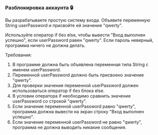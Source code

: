 
### Разблокировка аккаунта 🔒

Вы разрабатываете простую систему входа. Объявите переменную String userPassword и присвойте ей значение "qwerty".

Используйте оператор if без else, чтобы вывести "Вход выполнен успешно", если userPassword равен "qwerty". Если пароль неверный, программа ничего не должна делать.

Требования:
1. В программе должна быть объявлена переменная типа String с именем userPassword. 
2. Переменной userPassword должно быть присвоено значение "qwerty". 
3. Для проверки значения переменной userPassword должен использоваться оператор if без блока else. 
4. В условии оператора if необходимо сравнить значение userPassword со строкой "qwerty". 
5. Если значение переменной userPassword равно "qwerty", программа должна вывести на экран строку "Вход выполнен успешно". 
6. Если значение переменной userPassword не равно "qwerty", программа не должна выводить никакие сообщения.